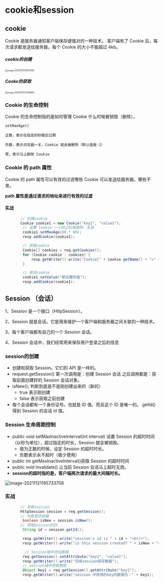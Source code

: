 # cookie和session

## cookie

Cookie 是服务器通知客户端保存键值对的一种技术。 客户端有了 Cookie 后，每次请求都发送给服务器。每个 Cookie 的大小不能超过 4kb。

##### cookie的创建

<img src="img/cookie和sessio.assets/image-20211121170251459.png" alt="image-20211121170251459" style="zoom: 50%;" />

##### **Cooke的获取**

<img src="../../gitbook/markdownImages/image-20211121173441802.png" alt="image-20211121173441802" style="zoom:50%;" />

### Cookie 的生命控制

Cookie 的生命控制指的是如何管理 Cookie 什么时候被销毁（删除）。

```
setMaxAge() 

正数，表示在指定的秒数后过期 

负数，表示浏览器一关，Cookie 就会被删除（默认值是-1） 

零，表示马上删除 Cookie
```

### Cookie 的 path 属性

Cookie 的 path 属性可以有效的过滤哪些 Cookie 可以发送给服务器。哪些不发。 

**path 属性是通过请求的地址来进行有效的过滤**

#### 实战

```Java
       // 创建cookie
       Cookie cookie1 = new Cookie("key1", "value1");
        // 设置 Cookie 一小时之后被删除。无效
        cookie1.setMaxAge(60 * 60);
        resp.addCookie(cookie1);

        // 获取cookie
        Cookie[] cookies = req.getCookies();
        for (Cookie cookie : cookies) {
            resp.getWriter().write("Cookie[" + cookie.getName() + "=" + cookie.getValue() + "] <br/>");
        }

        // 修改cookie
        cookie1.setValue("新设置的值");
        resp.addCookie(cookie1);
```

## Session （会话）

1、Session 是一个接口（HttpSession）。 

2、Session 就是会话。它是用来维护一个客户端和服务器之间关联的一种技术。 

3、每个客户端都有自己的一个 Session 会话。 

4、Session 会话中，我们经常用来保存用户登录之后的信息

### session的创建

- 创建和获取 Session。它们的 API 是一样的。
- request.getSession() 第一次调用是：创建 Session 会话 之后调用都是：获取前面创建好的 Session 会话对象。
- isNew(); 判断到底是不是刚创建出来的（新的） 
  - true 表示刚创建 
  - false 表示获取之前创建 
- 每个会话都有一个身份证号。也就是 ID 值。而且这个 ID 是唯一的。 getId() 得到 Session 的会话 id 值。

### Session 生命周期控制

- public void setMaxInactiveInterval(int interval) 设置 Session 的超时时间（以秒为单位），超过指定的时长，Session 就会被销毁。
  - 值为正数的时候，设定 Session 的超时时长。
  - 负数表示永不超时（极少使用） 
- public int getMaxInactiveInterval()获取 Session 的超时时间 
- public void invalidate() 让当前 Session 会话马上超时无效。
- **session的超时指的是，客户端两次请求的最大间隔时长。**

![image-20211121195733708](../../gitbook/markdownImages/image-20211121195733708.png)

### 实战

```Java
       // 获取session
       HttpSession session = req.getSession();
       // 判断是否新建
        boolean isNew = session.isNew();
       // 获取Session的ID
        String id = session.getId();

        resp.getWriter().write("session's id is " + id + "<br/>");
        resp.getWriter().write("is this session created? " + isNew + "<br/>");

         // Session域中添加数据
        req.getSession().setAttribute("key1", "value1");
        resp.getWriter().write("完成session保存数据");
        // session域中获取数据
        Object key1 = req.getSession().getAttribute("key1");
        resp.getWriter().write("session 中获得的key的数据为：" + key1);
```
